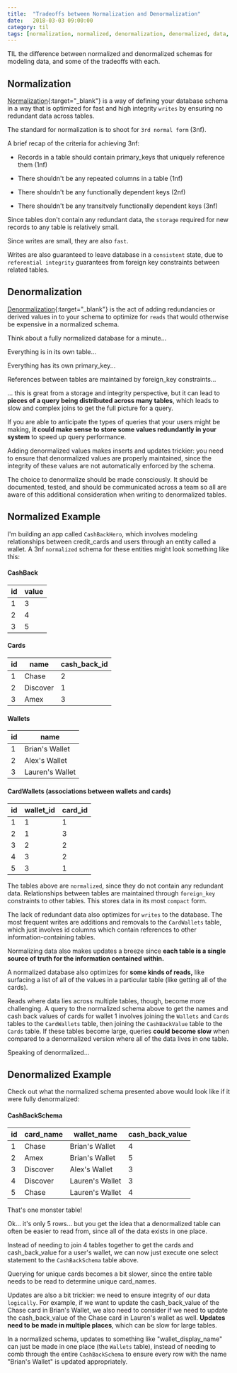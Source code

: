 ```yaml
---
title:  "Tradeoffs between Normalization and Denormalization"
date:   2018-03-03 09:00:00
category: til
tags: [normalization, normalized, denormalization, denormalized, data, tables, sql, databases, vs, tradeoffs]
---
```


TIL the difference between normalized and denormalized schemas for modeling data, and some of the tradeoffs with each.

## Normalization

[Normalization][norm]{:target="_blank"} is a way of defining your database schema in a way that is optimized for fast and high integrity `writes` by ensuring no redundant data across tables.

The standard for normalization is to shoot for `3rd normal form` (3nf).

A brief recap of the criteria for achieving 3nf:

- Records in a table should contain primary_keys that uniquely reference them (1nf)

- There shouldn't be any repeated columns in a table (1nf)

- There shouldn't be any functionally dependent keys (2nf)

- There shouldn't be any transitvely functionally dependent keys (3nf)

Since tables don't contain any redundant data, the `storage` required for new records to any table is relatively small.

Since writes are small, they are also `fast`.

Writes are also guaranteed to leave database in a `consistent` state, due to `referential integrity` guarantees from foreign key constraints between related tables.

## Denormalization

[Denormalization][denorm]{:target="_blank"} is the act of adding redundancies or derived values in to your schema to optimize for `reads` that would otherwise be expensive in a normalized schema.

Think about a fully normalized database for a minute...

Everything is in its own table...

Everything has its own primary_key...

References between tables are maintained by foreign_key constraints...

... this is great from a storage and integrity perspective, but it can lead to **pieces of a query being distributed across many tables**, which leads to slow and complex joins to get the full picture for a query.

If you are able to anticipate the types of queries that your users might be making, **it could make sense to store some values redundantly in your system** to speed up query performance.

Adding denormalized values makes inserts and updates trickier: you need to ensure that denormalized values are properly maintained, since the integrity of these values are not automatically enforced by the schema.

The choice to denormalize should be made consciously. It should be documented, tested, and should be communicated across a team so all are aware of this additional consideration when writing to denormalized tables.

## Normalized Example

I'm building an app called `CashBackHero`, which involves modeling relationships between credit_cards and users through an entity called a wallet. A 3nf `normalized` schema for these entities might look something like this:

#### CashBack

id | value   |
---| ----------------- |
1  | 3                 |
2  | 4                 |
3  | 5                 |

#### Cards

id | name     | cash_back_id |
---| -------- | ------------------ |
1  | Chase    | 2                  |
2  | Discover | 1                  |
3  | Amex     | 3                  |

#### Wallets

id | name              |
---| ----------------- |
1  | Brian's Wallet    |
2  | Alex's Wallet     |
3  | Lauren's Wallet   |

#### CardWallets (associations between wallets and cards)

id | wallet_id     | card_id     |
---| ------------- | ----------- |
1  | 1             | 1           |
2  | 1             | 3           |
3  | 2             | 2           |
4  | 3             | 2           |
5  | 3             | 1           |

The tables above are `normalized`, since they do not contain any redundant data. Relationships between tables are maintained through `foreign_key` constraints to other tables. This stores data in its most `compact` form.

The lack of redundant data also optimizes for `writes` to the database. The most frequent writes are additions and removals to the `CardWallets` table, which just involves id columns which contain references to other information-containing tables.

Normalizing data also makes updates a breeze since **each table is a single source of truth for the information contained within.**

A normalized database also optimizes for **some kinds of reads,** like surfacing a list of all of the values in a particular table (like getting all of the cards).

Reads where data lies across multiple tables, though, become more challenging. A query to the normalized schema above to get the names and cash back values of cards for wallet 1 involves joining the `Wallets` and `Cards` tables to the `CardWallets` table, then joining the `CashBackValue` table to the `Cards` table. If these tables become large, queries  **could become slow** when compared to a denormalized version where all of the data lives in one table.

Speaking of denormalized...

## Denormalized Example

Check out what the normalized schema presented above would look like if it were fully denormalized:

#### CashBackSchema

id | card_name     | wallet_name | cash_back_value |
---| ------------- | ------------------- | --------------- |
1  | Chase         | Brian's Wallet      | 4               |
2  | Amex          | Brian's Wallet      | 5               |
3  | Discover      | Alex's Wallet       | 3               |
4  | Discover      | Lauren's Wallet     | 3               |
5  | Chase         | Lauren's Wallet     | 4               |

That's one monster table!

Ok... it's only 5 rows... but you get the idea that a denormalized table can often be easier to read from, since all of the data exists in one place.

Instead of needing to join 4 tables together to get the cards and cash_back_value for a user's wallet, we can now just execute one select statement to the `CashBackSchema` table above.

Querying for unique cards becomes a bit slower, since the entire table needs to be read to determine unique card_names.

Updates are also a bit trickier: we need to ensure integrity of our data `logically`. For example, if we want to update the cash_back_value of the Chase card in Brian's Wallet, we also need to consider if we need to update the cash_back_value of the Chase card in Lauren's wallet as well. **Updates need to be made in multiple places**, which can be slow for large tables.

In a normalized schema, updates to something like "wallet_display_name" can just be made in one place (the `Wallets` table), instead of needing to comb through the entire `CashBackSchema` to ensure every row with the name "Brian's Wallet" is updated appropriately.

[norm]: https://technet.microsoft.com/en-us/library/ms191178(v=sql.105).aspx

[denorm]: https://msdn.microsoft.com/en-us/library/cc505841.aspx

